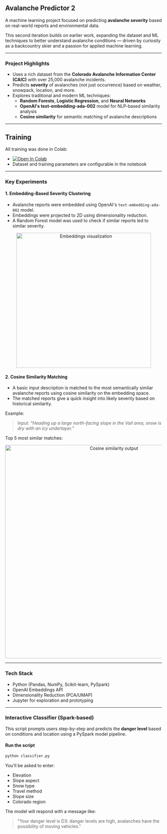## Avalanche Predictor 2

A machine learning project focused on predicting **avalanche severity** based on real-world reports and environmental data.

This second iteration builds on earlier work, expanding the dataset and ML techniques to better understand avalanche conditions — driven by curiosity as a backcountry skier and a passion for applied machine learning.

---

### Project Highlights

- Uses a rich dataset from the **Colorado Avalanche Information Center (CAIC)** with over 25,000 avalanche incidents.
- Predicts **severity** of avalanches (not just occurrence) based on weather, snowpack, location, and more.
- Explores traditional and modern ML techniques:
  - **Random Forests**, **Logistic Regression**, and **Neural Networks**
  - **OpenAI's text-embedding-ada-002** model for NLP-based similarity analysis
  - **Cosine similarity** for semantic matching of avalanche descriptions

---

## Training

All training was done in Colab:

- [![Open In Colab](https://colab.research.google.com/assets/colab-badge.svg)](https://colab.research.google.com/drive/17CC6RTRE8M_lyUVK5uHwXcGs3fxLnIbo?usp=sharing)
- Dataset and training parameters are configurable in the notebook

---

### Key Experiments

#### 1. **Embedding-Based Severity Clustering**
- Avalanche reports were embedded using OpenAI's `text-embedding-ada-002` model.
- Embeddings were projected to 2D using dimensionality reduction.
- A Random Forest model was used to check if similar reports led to similar severity.

<p align="center">
  <img width="433" src="https://github.com/user-attachments/assets/bf360cfc-426f-4063-81f4-0943371475c5" alt="Embeddings visualization">
</p>

#### 2. **Cosine Similarity Matching**
- A basic input description is matched to the most semantically similar avalanche reports using cosine similarity on the embedding space.
- The matched reports give a quick insight into likely severity based on historical similarity.

Example:
> Input: *"Heading up a large north-facing slope in the Vail area, snow is dry with an icy underlayer."*

Top 5 most similar matches:
<p align="center">
  <img width="684" src="https://github.com/user-attachments/assets/50ffd9ba-cacf-4142-8f80-83494590a10e" alt="Cosine similarity output">
</p>

---

### Tech Stack

- Python (Pandas, NumPy, Scikit-learn, PySpark)
- OpenAI Embeddings API
- Dimensionality Reduction (PCA/UMAP)
- Jupyter for exploration and prototyping

---

### Interactive Classifier (Spark-based)

This script prompts users step-by-step and predicts the **danger level** based on conditions and location using a PySpark model pipeline.

#### **Run the script**
```bash
python classifier.py
```
You'll be asked to enter:
- Elevation
- Slope aspect
- Snow type
- Travel method
- Slope size
- Colorado region

The model will respond with a message like:
> "Your danger level is D3: danger levels are high, avalanches have the possibility of moving vehicles."
